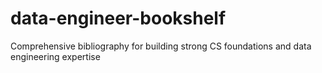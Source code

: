 # data-engineer-bookshelf
Comprehensive bibliography for building strong CS foundations and data engineering expertise
